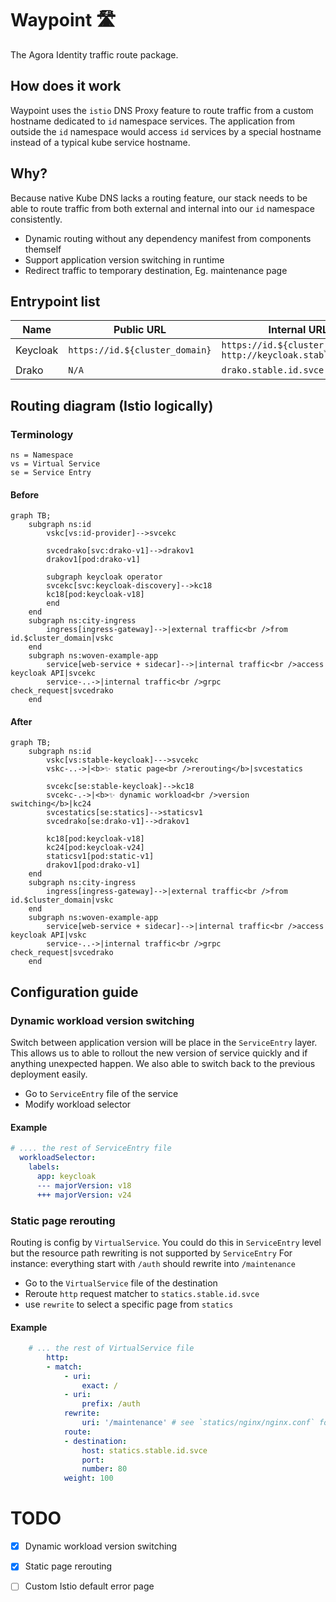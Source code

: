 # Waypoint 🛣️
The Agora Identity traffic route package. 

## How does it work
Waypoint uses the `istio` DNS Proxy feature to route traffic from a custom hostname dedicated to `id` namespace services. The application from outside the `id` namespace would access `id` services by a special hostname instead of a typical kube service hostname.

## Why?
Because native Kube DNS lacks a routing feature, our stack needs to be able to route traffic from both external and internal into our `id` namespace consistently.

- Dynamic routing without any dependency manifest from components themself
- Support application version switching in runtime
- Redirect traffic to temporary destination, Eg. maintenance page
 
## Entrypoint list
|Name|Public URL|Internal URL|Kube service URL|
|---|---|---|---|
|Keycloak|`https://id.${cluster_domain}`|`https://id.${cluster_domain}`<br />`http://keycloak.stable.id.svce`|`http://keycloak.id.svc.cluster.local`|
|Drako|`N/A`|`drako.stable.id.svce:9001`|`drako-v1.id.svc.cluster.local:9001`|


## Routing diagram (Istio logically)
### Terminology
```
ns = Namespace
vs = Virtual Service
se = Service Entry
```
#### Before
```mermaid
graph TB;
    subgraph ns:id
        vskc[vs:id-provider]-->svcekc

        svcedrako[svc:drako-v1]-->drakov1
        drakov1[pod:drako-v1]

        subgraph keycloak operator
        svcekc[svc:keycloak-discovery]-->kc18
        kc18[pod:keycloak-v18]
        end
    end
    subgraph ns:city-ingress
        ingress[ingress-gateway]-->|external traffic<br />from id.$cluster_domain|vskc
    end
    subgraph ns:woven-example-app
        service[web-service + sidecar]-->|internal traffic<br />access keycloak API|svcekc
        service-..->|internal traffic<br />grpc check_request|svcedrako
    end
```

#### After
```mermaid
graph TB;
    subgraph ns:id
        vskc[vs:stable-keycloak]--->svcekc
        vskc-..->|<b>✨ static page<br />rerouting</b>|svcestatics

        svcekc[se:stable-keycloak]-->kc18
        svcekc-.->|<b>✨ dynamic workload<br />version switching</b>|kc24
        svcestatics[se:statics]-->staticsv1
        svcedrako[se:drako-v1]-->drakov1

        kc18[pod:keycloak-v18]
        kc24[pod:keycloak-v24]
        staticsv1[pod:static-v1]
        drakov1[pod:drako-v1]
    end
    subgraph ns:city-ingress
        ingress[ingress-gateway]-->|external traffic<br />from id.$cluster_domain|vskc
    end
    subgraph ns:woven-example-app
        service[web-service + sidecar]-->|internal traffic<br />access keycloak API|vskc
        service-..->|internal traffic<br />grpc check_request|svcedrako
    end
```


## Configuration guide

### Dynamic workload version switching
Switch between application version will be place in the `ServiceEntry` layer. This allows us to able to rollout the new version of service quickly and if anything unexpected happen. We also able to switch back to the previous deployment easily.
- Go to `ServiceEntry` file of the service
- Modify workload selector
#### Example
```yaml
# .... the rest of ServiceEntry file
  workloadSelector:
    labels:
      app: keycloak
      --- majorVersion: v18
      +++ majorVersion: v24
```

### Static page rerouting
Routing is config by `VirtualService`. You could do this in `ServiceEntry` level but the resource path rewriting is not supported by `ServiceEntry` For instance: everything start with `/auth` should rewrite into `/maintenance`



- Go to the `VirtualService` file of the destination
- Reroute `http` request matcher to `statics.stable.id.svce`
- use `rewrite` to select a specific page from `statics`

#### Example
```yaml
    # ... the rest of VirtualService file
        http:
        - match:
            - uri:
                exact: /
            - uri:
                prefix: /auth
            rewrite: 
                uri: '/maintenance' # see `statics/nginx/nginx.conf` for more information
            route:
            - destination:
                host: statics.stable.id.svce
                port:
                number: 80
            weight: 100
```

# TODO
- [x] Dynamic workload version switching
- [x] Static page rerouting
- [ ] Custom Istio default error page


